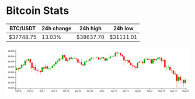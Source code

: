 # Bitcoin Stats

BTC/USDT|24h change|24h high|24h low|
|---|---|---|---|
|$37748.75|13.03%|$38637.70|$31111.01|

<img src="./chart.svg">
